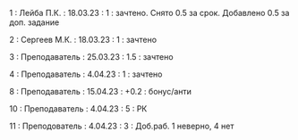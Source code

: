 1 : Лейба П.К. : 18.03.23 : 1 : зачтено. Снято 0.5 за срок. Добавлено 0.5 за доп. задание

2 : Сергеев М.К. : 18.03.23 : 1 : зачтено

3 : Преподаватель : 25.03.23 : 1.5 : зачтено

4 : Преподаватель : 4.04.23 : 1 : зачтено

8 : Преподаватель : 15.04.23 : +0.2 : бонус/анти

10 : Преподаватель : 4.04.23 : 5 : РК

11 : Преподователь : 4.04.23 : 3 : Доб.раб. 1 неверно, 4 нет
